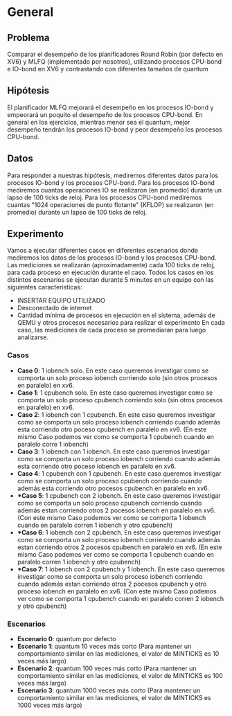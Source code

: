 # General

## Problema
Comparar el desempeño de los planificadores Round Robin (por defecto en XV6) y MLFQ (implementado por nosotros), utilizando procesos CPU-bond e IO-bond en XV6 y contrastando con diferentes tamaños de quantum

## Hipótesis
El planificador MLFQ mejorará el desempeño en los procesos IO-bond y empeorará un poquito el desempeño de los procesos CPU-bond.
En general en los ejercicios, mientras menor sea el quantum, mejor desempeño tendrán los procesos IO-bond y peor desempeño los procesos CPU-bond. 

## Datos
Para responder a nuestras hipótesis, mediremos diferentes datos para los procesos IO-bond y los procesos CPU-bond.
Para los procesos IO-bond mediremos cuantas operaciones IO se realizaron (en promedio) durante un lapso de 100 ticks de reloj.
Para los procesos CPU-bond mediremos cuantas "1024 operaciones de punto flotante" (KFLOP) se realizaron (en promedio) durante un lapso de 100 ticks de reloj.


## Experimento
Vamos a ejecutar diferentes casos en diferentes escenarios donde mediremos los datos de los procesos IO-bond y los procesos CPU-bond.
Las mediciones se realizarán (aproximadamente) cada 100 ticks de reloj, para cada proceso en ejecución durante el caso. 
Todos los casos en los distintos escenarios se ejecutan durante 5 minutos en un equipo con las siguientes caracteristicas: 
- INSERTAR EQUIPO UTILIZADO 
- Desconectado de internet
- Cantidad mínima de procesos en ejecución en el sistema, además de QEMU y otros procesos necesarios para realizar el experimento
En cada caso, las mediciones de cada proceso se promediaran para luego analizarse.


### Casos
- **Caso 0**: 1 iobench solo. En este caso queremos investigar como se comporta un solo proceso iobench corriendo solo (sin otros procesos en paralelo) en xv6.
- **Caso 1**: 1 cpubench solo. En este caso queremos investigar como se comporta un solo proceso cpubench corriendo solo (sin otros procesos en paralelo) en xv6. 
- **Caso 2**: 1 iobench con 1 cpubench. En este caso queremos investigar como se comporta un solo proceso iobench corriendo cuando además esta corriendo otro poceso cpubench en paralelo en xv6. (En este mismo Caso podemos ver como se comporta 1 cpubench cuando en paralelo corre 1 iobench)
- **Caso 3**: 1 iobench con 1 iobench. En este caso queremos investigar como se comporta un solo proceso iobench corriendo cuando además esta corriendo otro poceso iobench en paralelo en xv6.
- **Caso 4**: 1 cpubench con 1 cpubench. En este caso queremos investigar como se comporta un solo proceso cpubench corriendo cuando además esta corriendo otro pocesos cpubench en paralelo en xv6.
- **\*Caso 5**: 1 cpubench con 2 iobench. En este caso queremos investigar como se comporta un solo proceso cpubench corriendo cuando además estan corriendo otros 2 pocesos iobench en paralelo en xv6. (Con este mismo Caso podemos ver como se comporta 1 iobench cuando en paralelo corren 1 iobench y otro cpubench)
- **\*Caso 6**: 1 iobench con 2 cpubench. En este caso queremos investigar como se comporta un solo proceso iobench corriendo cuando además estan corriendo otros 2 pocesos cpubench en paralelo en xv6. (En este mismo Caso podemos ver como se comporta 1 cpubench cuando en paralelo corren 1 iobench y otro cpubench)
- **\*Caso 7**: 1 iobench con 2 cpubench y 1 iobench. En este caso queremos investigar como se comporta un solo proceso iobench corriendo cuando además estan corriendo otros 2 pocesos cpubench y otro proceso iobench en paralelo en xv6. (Con este mismo Caso podemos ver como se comporta 1 cpubench cuando en paralelo corren 2 iobench y otro cpubench)


###  Escenarios
- **Escenario 0**: quantum por defecto
- **Escenario 1**: quantum 10 veces más corto (Para mantener un comportamiento similar en las mediciones, el valor de MINTICKS es 10 veces más largo)
- **Escenario 2**: quantum 100 veces más corto (Para mantener un comportamiento similar en las mediciones, el valor de MINTICKS es 100 veces más largo)
- **Escenario 3**: quantum 1000 veces más corto (Para mantener un comportamiento similar en las mediciones, el valor de MINTICKS es 1000 veces más largo)

